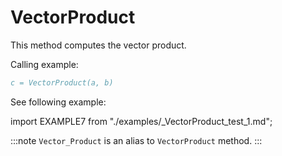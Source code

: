 # VectorProduct

<!-- markdownlint-disable MD041 MD013 MD033 MD012 -->

This method computes the vector product.

Calling example:

```fortran
c = VectorProduct(a, b)
```

See following example:

<Tabs>
<TabItem value="example" label="️܀ See example">

import EXAMPLE7 from "./examples/_VectorProduct_test_1.md";

<EXAMPLE7 />

</TabItem>

<TabItem value="close" label="↢ " default>

</TabItem>
</Tabs>

:::note
`Vector_Product` is an alias to `VectorProduct` method.
:::
